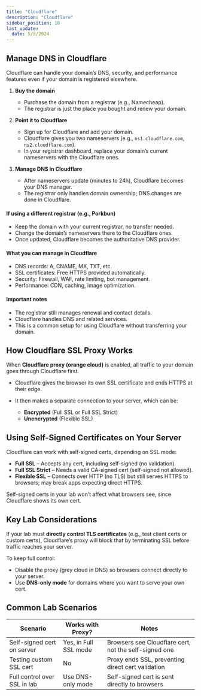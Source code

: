 ```yaml
---
title: "Cloudflare"
description: "Cloudflare"
sidebar_position: 18
last_update:
  date: 5/5/2024
---
```



## Manage DNS in Cloudflare

Cloudflare can handle your domain’s DNS, security, and performance features even if your domain is registered elsewhere.

1. **Buy the domain**

    - Purchase the domain from a registrar (e.g., Namecheap).
    - The registrar is just the place you bought and renew your domain.

2. **Point it to Cloudflare**

    - Sign up for Cloudflare and add your domain.
    - Cloudflare gives you two nameservers (e.g., `ns1.cloudflare.com`, `ns2.cloudflare.com`).
    - In your registrar dashboard, replace your domain’s current nameservers with the Cloudflare ones.

3. **Manage DNS in Cloudflare**

    - After nameservers update (minutes to 24h), Cloudflare becomes your DNS manager.
    - The registrar only handles domain ownership; DNS changes are done in Cloudflare.


#### If using a different registrar (e.g., Porkbun)

- Keep the domain with your current registrar, no transfer needed.
- Change the domain’s nameservers there to the Cloudflare ones.
- Once updated, Cloudflare becomes the authoritative DNS provider.

#### What you can manage in Cloudflare

- DNS records: A, CNAME, MX, TXT, etc.
- SSL certificates: Free HTTPS provided automatically.
- Security: Firewall, WAF, rate limiting, bot management.
- Performance: CDN, caching, image optimization.

#### Important notes

- The registrar still manages renewal and contact details.
- Cloudflare handles DNS and related services.
- This is a common setup for using Cloudflare without transferring your domain.



## How Cloudflare SSL Proxy Works

When **Cloudflare proxy (orange cloud)** is enabled, all traffic to your domain goes through Cloudflare first.

- Cloudflare gives the browser its own SSL certificate and ends HTTPS at their edge.
- It then makes a separate connection to your server, which can be:

  - **Encrypted** (Full SSL or Full SSL Strict)
  - **Unencrypted** (Flexible SSL)

## Using Self-Signed Certificates on Your Server

Cloudflare can work with self-signed certs, depending on SSL mode:

- **Full SSL** – Accepts any cert, including self-signed (no validation).
- **Full SSL Strict** – Needs a valid CA-signed cert (self-signed not allowed).
- **Flexible SSL** – Connects over HTTP (no TLS) but still serves HTTPS to browsers; may break apps expecting direct HTTPS.

Self-signed certs in your lab won’t affect what browsers see, since Cloudflare shows its own cert.

## Key Lab Considerations

If your lab must **directly control TLS certificates** (e.g., test client certs or custom certs), Cloudflare’s proxy will block that by terminating SSL before traffic reaches your server.

To keep full control:

- Disable the proxy (grey cloud in DNS) so browsers connect directly to your server.
- Use **DNS-only mode** for domains where you want to serve your own cert.

## Common Lab Scenarios

| Scenario                     | Works with Proxy?     | Notes                                                 |
| ---------------------------- | --------------------- | ----------------------------------------------------- |
| Self-signed cert on server   | Yes, in Full SSL mode | Browsers see Cloudflare cert, not the self-signed one |
| Testing custom SSL cert      | No                    | Proxy ends SSL, preventing direct cert validation     |
| Full control over SSL in lab | Use DNS-only mode     | Self-signed cert is sent directly to browsers         |

